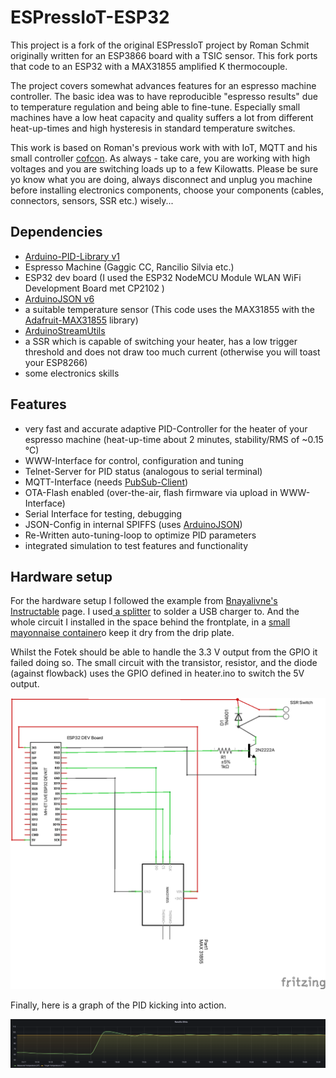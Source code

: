 

# ESPressIoT-ESP32

This project is a fork of the original ESPressIoT project by Roman
Schmit originally written for an  ESP3866 board with a TSIC
sensor. This fork ports that code to an ESP32 with a MAX31855
amplified K thermocouple.


The project covers somewhat advances features for an espresso machine
controller. The basic idea was to have reproducible "espresso results"
due to temperature regulation and being able to fine-tune. Especially
small machines have a low heat capacity and quality suffers a lot from
different heat-up-times and high hysteresis in standard temperature
switches.

This work is based on Roman's previous work with with IoT, MQTT and his
small controller [cofcon](https://github.com/Schm1tz1/cofcon). As
always - take care, you are working with high voltages and you are
switching loads up to a few Kilowatts. Please be sure yo know what you
are doing, always disconnect and unplug you machine before installing
electronics components, choose your components (cables, connectors,
sensors, SSR etc.) wisely...

## Dependencies
* [Arduino-PID-Library v1][1] 
* Espresso Machine (Gaggic CC, Rancilio Silvia etc.)
* ESP32 dev board (I used  the ESP32 NodeMCU Module WLAN WiFi Development Board met CP2102 )
* [ArduinoJSON v6][2]
* a suitable temperature sensor (This code uses the MAX31855 with the
  [Adafruit-MAX31855][3] library)
* [ArduinoStreamUtils][4]
* a SSR which is capable of switching your heater, has a low trigger threshold and does not draw too much current (otherwise you will toast your ESP8266)
* some electronics skills

## Features
* very fast and accurate adaptive PID-Controller for the heater of your espresso machine (heat-up-time about 2 minutes, stability/RMS of ~0.15 °C)
* WWW-Interface for control, configuration and tuning
* Telnet-Server for PID status (analogous to serial terminal)
* MQTT-Interface (needs [PubSub-Client][5])
* OTA-Flash enabled (over-the-air, flash firmware via upload in WWW-Interface)
* Serial Interface for testing, debugging
* JSON-Config in internal SPIFFS (uses [ArduinoJSON][2])
* Re-Written auto-tuning-loop to optimize PID parameters
* integrated simulation to test features and functionality


## Hardware setup


For the hardware setup I followed the example from [Bnayalivne's
Instructable](https://www.instructables.com/PID-Controlled-Thermostat-Using-ESP32-Applied-to-a/
"Bnayalivne's Instructable page") page. I used[ a
splitter](images/Splitter.jpg "image showing the splitter") to solder
a USB charger to. And the whole circuit I installed in the space
behind the frontplate, in a [small mayonnaise
container](images/ERP32-in-plastic-box.jpg)o keep it dry from the drip
plate.

Whilst the Fotek should be able to handle the 3.3 V output from the
GPIO it failed doing so. The small circuit with the transistor, resistor, and the
diode (against flowback) uses the GPIO defined in heater.ino  to switch the 5V output.
 
![PID in Action](images/Espresso_IoT_Pid_scheme.png)



Finally, here is a graph of the PID kicking into action.

![PID in Action](images/PID-in-Action.png)




[1]: https://github.com/br3ttb/Arduino-PID-Library
[2]: https://github.com/bblanchon/ArduinoJson 
[3]: https://github.com/adafruit/Adafruit-MAX31855-library
[4]: https://github.com/bblanchon/ArduinoStreamUtils/
[5]: https://github.com/knolleary/pubsubclient

